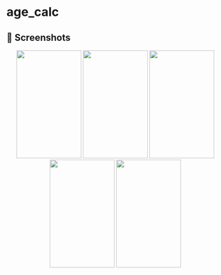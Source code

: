 # age_calc
## 📸 Screenshots
<p align="center">
  <img src="https://github.com/Farea-Al-Dhelaa/flutter-vehicle-counter/blob/main/assets/images/1%20(2).jpg" width="150" height="250">
  <img src="https://github.com/Farea-Al-Dhelaa/flutter-vehicle-counter/blob/main/assets/images/1%20(3).jpg" width="150" height="250">
  <img src="https://github.com/Farea-Al-Dhelaa/flutter-vehicle-counter/blob/main/assets/images/1%20(4).jpg" width="150" height="250">
  <img src="https://github.com/Farea-Al-Dhelaa/flutter-vehicle-counter/blob/main/assets/images/1%20(5).jpg" width="150" height="250">
  <img src="https://github.com/Farea-Al-Dhelaa/flutter-vehicle-counter/blob/main/assets/images/Screenshot_%D9%A2%D9%A0%D9%A2%D9%A4%D9%A1%D9%A1%D9%A2%D9%A1-%D9%A0%D9%A2%D9%A1%D9%A9%D9%A4%D9%A5.jpg" width="150" height="250">
</p>
